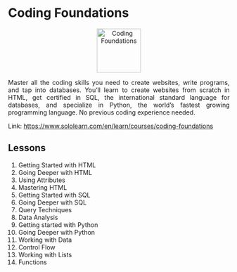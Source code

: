 # Coding Foundations

<p align="center">
    <img src="https://lecontent.sololearn.com/material-images/e934d2dd2b8a4bb69efa5c976962c978-CodingFoundations.png" alt="Coding Foundations" width="100px" height="auto"></p>
<p align="justify">
    Master all the coding skills you need to create websites, write programs, and tap into databases. You’ll learn to create websites from scratch in HTML, get certified in SQL, the international standard language for databases, and specialize in Python, the world’s fastest growing programming language. No previous coding experience needed.
</p>

Link: https://www.sololearn.com/en/learn/courses/coding-foundations

## Lessons

1. Getting Started with HTML
2. Going Deeper with HTML
3. Using Attributes
4. Mastering HTML
5. Getting Started with SQL
6. Going Deeper with SQL
7. Query Techniques
8. Data Analysis
9. Getting started with Python
10. Going Deeper with Python
11. Working with Data
12. Control Flow
13. Working with Lists
14. Functions
